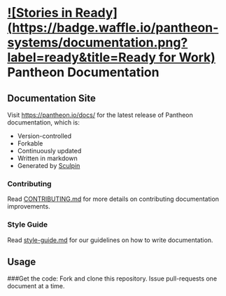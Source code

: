 [![Stories in Ready](https://badge.waffle.io/pantheon-systems/documentation.png?label=ready&title=Ready for Work)](https://waffle.io/pantheon-systems/documentation)
Pantheon Documentation
======================

Documentation Site
------------------

Visit https://pantheon.io/docs/ for the latest release of Pantheon documentation, which is:

-   Version-controlled
-   Forkable
-   Continuously updated
-   Written in markdown
-   Generated by [Sculpin](https://sculpin.io/)

### Contributing

Read [CONTRIBUTING.md](<CONTRIBUTING.md>) for more details on contributing
documentation improvements.

### Style Guide

Read [style-guide.md](<style-guide.md>) for our guidelines on how to write
documentation.

Usage
-----
###Get the code:
Fork and clone this repository. Issue pull-requests one document at a time.

### Running Locally (Optional)
------------

### Option 1: Use Vagrant (recommended)
1. Install requirements:
* [virtualBox](https://www.virtualbox.org/wiki/Downloads) >= 4.3.x
* [ansible](http://docs.ansible.com/ansible/intro_installation.html#installing-the-control-machine) >= 1.8.x
* [vagrant-hostmanager](https://github.com/smdahlen/vagrant-hostmanager)
* [vagrant-auto_network](https://github.com/oscar-stack/vagrant-auto_network)
2. From inside the project root, run `vagrant up`
3. You will be prompted for the administration password on your host machine. Obey.
4. Visit <http://docs.local:8000/docs> in your browser of choice.

### Option 2. Install manually
1. Get composer:
 If you do not want to install composer globally, please refer to [getcomposer.org instuctions](https://getcomposer.org/doc/00-intro.md#installation-linux-unix-osx).

 Run the following command to install composer globally:  
 ```
 curl -sS https://getcomposer.org/installer | php
 mv composer.phar /usr/local/bin/composer
 ```

 **Note**: Run the `mv` command with sudo if it fails.  
2. Install dependencies:  
 From within the `documentation` repo, run the following command to install all needed dependencies:  
 ```
 composer install
 ```  
3. Start your local server:  
 If you do not want to install sculpin globally, you can use the following commands to start your local server:  
 ```
 ./vendor/bin/sculpin generate --server
 ```  
 Visit your docs site at: <http://localhost:8000/docs>  

 In order to globally execute sculpin, run the following commands:  
 ```
 curl -O https://download.sculpin.io/sculpin.phar
 sudo chmod +x sculpin.phar
 mv sculpin.phar /usr/local/bin/sculpin
 ```

 Build sculpin and run a local instance:

 ```
 sculpin generate --server
 ```
 Visit your docs site at: <http://localhost:8000/docs>


 Finally, you can tell sculpin to watch the docs directory and automatically
 regenerate anything changed:
 ```
 sculpin generate --server --watch
 ```
 If you use --watch and see it constantly running, regenerating, drop --watch
 until you identify and resolve the problem.  
5. Images  
 For images to render on your local environment you need to apply these commands from within the `documentation` directory:
 ```
 $ cd output_dev
 $ ln -s ./ source
 ```
